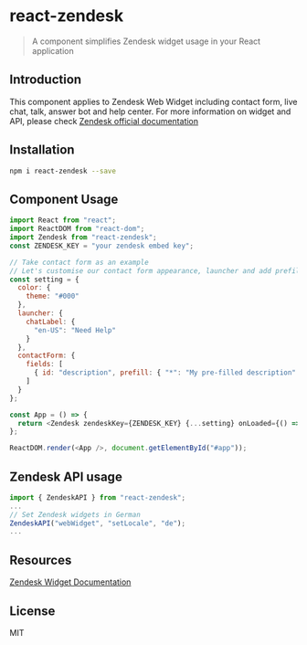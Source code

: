 # react-zendesk

> A component simplifies Zendesk widget usage in your React application

## Introduction

This component applies to Zendesk Web Widget including contact form, live chat, talk, answer bot and help center. For more information on widget and API, please check [Zendesk official documentation](https://developer.zendesk.com/embeddables/docs/widget/introduction)

## Installation

```sh
npm i react-zendesk --save
```

## Component Usage

```js
import React from "react";
import ReactDOM from "react-dom";
import Zendesk from "react-zendesk";
const ZENDESK_KEY = "your zendesk embed key";

// Take contact form as an example
// Let's customise our contact form appearance, launcher and add prefill content
const setting = {
  color: {
    theme: "#000"
  },
  launcher: {
    chatLabel: {
      "en-US": "Need Help"
    }
  },
  contactForm: {
    fields: [
      { id: "description", prefill: { "*": "My pre-filled description" } }
    ]
  }
};

const App = () => {
  return <Zendesk zendeskKey={ZENDESK_KEY} {...setting} onLoaded={() => console.log('is loaded')} />;
};

ReactDOM.render(<App />, document.getElementById("#app"));
```

## Zendesk API usage

```js
import { ZendeskAPI } from "react-zendesk";
...
// Set Zendesk widgets in German
ZendeskAPI("webWidget", "setLocale", "de");
...

```

## Resources

[Zendesk Widget Documentation](https://developer.zendesk.com/embeddables/docs/widget)

## License

MIT
